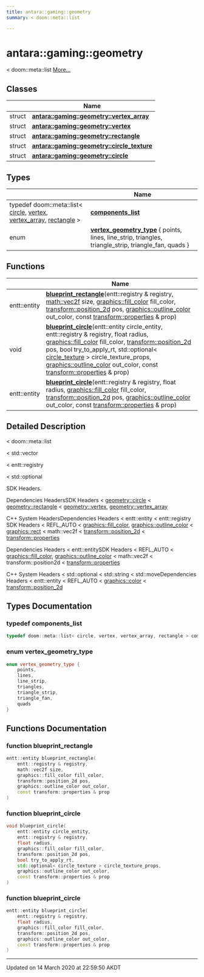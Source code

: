 ```yaml
---
title: antara::gaming::geometry
summary: < doom::meta::list  

---
```


# antara::gaming::geometry




< doom::meta::list  [More...](#detailed-description)






## Classes

|                | Name           |
| -------------- | -------------- |
| struct | **[antara::gaming::geometry::vertex_array](Classes/structantara_1_1gaming_1_1geometry_1_1vertex__array.md)**  |
| struct | **[antara::gaming::geometry::vertex](Classes/structantara_1_1gaming_1_1geometry_1_1vertex.md)**  |
| struct | **[antara::gaming::geometry::rectangle](Classes/structantara_1_1gaming_1_1geometry_1_1rectangle.md)**  |
| struct | **[antara::gaming::geometry::circle_texture](Classes/structantara_1_1gaming_1_1geometry_1_1circle__texture.md)**  |
| struct | **[antara::gaming::geometry::circle](Classes/structantara_1_1gaming_1_1geometry_1_1circle.md)**  |

## Types

|                | Name           |
| -------------- | -------------- |
| typedef doom::meta::list< [circle](Classes/structantara_1_1gaming_1_1geometry_1_1circle.md), [vertex](Classes/structantara_1_1gaming_1_1geometry_1_1vertex.md), [vertex_array](Classes/structantara_1_1gaming_1_1geometry_1_1vertex__array.md), [rectangle](Classes/structantara_1_1gaming_1_1geometry_1_1rectangle.md) > | **[components_list](Namespaces/namespaceantara_1_1gaming_1_1geometry.md#typedef-components_list)**  |
| enum | **[vertex_geometry_type](Namespaces/namespaceantara_1_1gaming_1_1geometry.md#enum-vertex_geometry_type)** { points, lines, line_strip, triangles, triangle_strip, triangle_fan, quads } |

## Functions

|                | Name           |
| -------------- | -------------- |
| entt::entity | **[blueprint_rectangle](Namespaces/namespaceantara_1_1gaming_1_1geometry.md#function-blueprint_rectangle)**(entt::registry & registry, [math::vec2f](Classes/classantara_1_1gaming_1_1math_1_1basic__vector.md) size, [graphics::fill_color](Classes/structantara_1_1gaming_1_1graphics_1_1fill__color.md) fill_color, [transform::position_2d](Classes/structantara_1_1gaming_1_1transform_1_1position__2d.md) pos, [graphics::outline_color](Classes/structantara_1_1gaming_1_1graphics_1_1outline__color.md) out_color, const [transform::properties](Classes/structantara_1_1gaming_1_1transform_1_1properties.md) & prop)  |
| void | **[blueprint_circle](Namespaces/namespaceantara_1_1gaming_1_1geometry.md#function-blueprint_circle)**(entt::entity circle_entity, entt::registry & registry, float radius, [graphics::fill_color](Classes/structantara_1_1gaming_1_1graphics_1_1fill__color.md) fill_color, [transform::position_2d](Classes/structantara_1_1gaming_1_1transform_1_1position__2d.md) pos, bool try_to_apply_rt, std::optional< [circle_texture](Classes/structantara_1_1gaming_1_1geometry_1_1circle__texture.md) > circle_texture_props, [graphics::outline_color](Classes/structantara_1_1gaming_1_1graphics_1_1outline__color.md) out_color, const [transform::properties](Classes/structantara_1_1gaming_1_1transform_1_1properties.md) & prop)  |
| entt::entity | **[blueprint_circle](Namespaces/namespaceantara_1_1gaming_1_1geometry.md#function-blueprint_circle)**(entt::registry & registry, float radius, [graphics::fill_color](Classes/structantara_1_1gaming_1_1graphics_1_1fill__color.md) fill_color, [transform::position_2d](Classes/structantara_1_1gaming_1_1transform_1_1position__2d.md) pos, [graphics::outline_color](Classes/structantara_1_1gaming_1_1graphics_1_1outline__color.md) out_color, const [transform::properties](Classes/structantara_1_1gaming_1_1transform_1_1properties.md) & prop)  |




## Detailed Description

< doom::meta::list 

























< std::vector

< entt::registry

< std::optional

SDK Headers.

Dependencies HeadersSDK Headers < [geometry::circle](Classes/structantara_1_1gaming_1_1geometry_1_1circle.md) < [geometry::rectangle](Classes/structantara_1_1gaming_1_1geometry_1_1rectangle.md) < [geometry::vertex](Classes/structantara_1_1gaming_1_1geometry_1_1vertex.md), [geometry::vertex_array](Classes/structantara_1_1gaming_1_1geometry_1_1vertex__array.md)

C++ System HeadersDependencies Headers < entt::entity < entt::registry SDK Headers < REFL_AUTO < [graphics::fill_color](Classes/structantara_1_1gaming_1_1graphics_1_1fill__color.md), [graphics::outline_color](Classes/structantara_1_1gaming_1_1graphics_1_1outline__color.md) < [graphics::rect](Classes/structantara_1_1gaming_1_1graphics_1_1rect.md) < math::vec2f < [transform::position_2d](Classes/structantara_1_1gaming_1_1transform_1_1position__2d.md) < [transform::properties](Classes/structantara_1_1gaming_1_1transform_1_1properties.md)

Dependencies Headers < entt::entitySDK Headers < REFL_AUTO < [graphics::fill_color](Classes/structantara_1_1gaming_1_1graphics_1_1fill__color.md), [graphics::outline_color](Classes/structantara_1_1gaming_1_1graphics_1_1outline__color.md) < math::vec2f < transform::position2d < [transform::properties](Classes/structantara_1_1gaming_1_1transform_1_1properties.md)

C++ System Headers < std::optional < std::string < std::moveDependencies Headers < entt::entity < REFL_AUTO < [graphics::color](Classes/structantara_1_1gaming_1_1graphics_1_1color.md) < [transform::position_2d](Classes/structantara_1_1gaming_1_1transform_1_1position__2d.md)



## Types Documentation

### typedef components_list

```cpp
typedef doom::meta::list< circle, vertex, vertex_array, rectangle > components_list;
```




























### enum vertex_geometry_type

```cpp
enum vertex_geometry_type {
    points,
    lines,
    line_strip,
    triangles,
    triangle_strip,
    triangle_fan,
    quads
}
```





























## Functions Documentation

### function blueprint_rectangle

```cpp
entt::entity blueprint_rectangle(
    entt::registry & registry,
    math::vec2f size,
    graphics::fill_color fill_color,
    transform::position_2d pos,
    graphics::outline_color out_color,
    const transform::properties & prop
)
```




























### function blueprint_circle

```cpp
void blueprint_circle(
    entt::entity circle_entity,
    entt::registry & registry,
    float radius,
    graphics::fill_color fill_color,
    transform::position_2d pos,
    bool try_to_apply_rt,
    std::optional< circle_texture > circle_texture_props,
    graphics::outline_color out_color,
    const transform::properties & prop
)
```




























### function blueprint_circle

```cpp
entt::entity blueprint_circle(
    entt::registry & registry,
    float radius,
    graphics::fill_color fill_color,
    transform::position_2d pos,
    graphics::outline_color out_color,
    const transform::properties & prop
)
```
































-------------------------------

Updated on 14 March 2020 at 22:59:50 AKDT